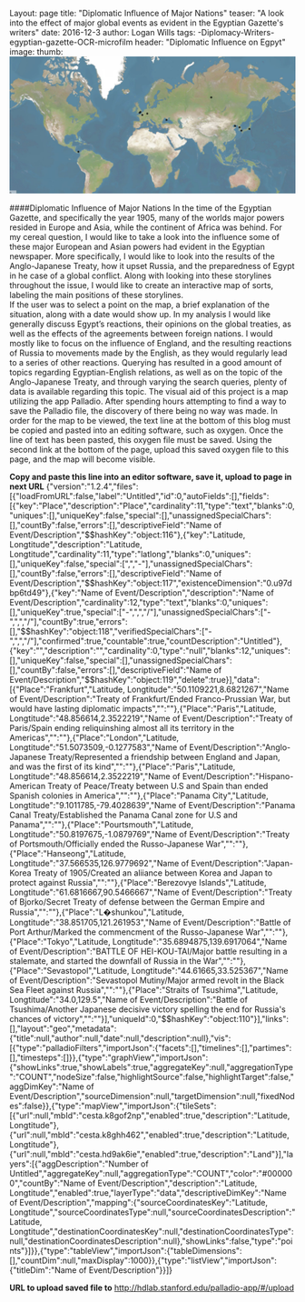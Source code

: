 Layout: page
title: "Diplomatic Influence of Major Nations"
teaser: "A look into the effect of major global events as evident in the Egyptian Gazette's writers"
date: 2016-12-3
author: Logan Wills
tags: -Diplomacy-Writers-egyptian-gazette-OCR-microfilm
header: "Diplomatic Influence on Egpyt"
image:
thumb:![Image label](Blog-post-3-image.png)

####Diplomatic Influence of Major Nations
    In the time of the Egyptian Gazette, and specifically the year 1905, many of the worlds 
major powers resided in Europe and Asia, while the continent of Africa was behind.  For my 
cereal question, I would like to take a look into the influence some of these major European and 
Asian powers had evident in the Egyptian newspaper.  More specifically, I would like to look into 
the results of the Anglo-Japanese Treaty, how it upset Russia, and the preparedness of Egypt in 
he case of a global conflict.  Along with looking into these storylines throughout the issue, I 
would like to create an interactive map of sorts, labeling the main positions of these storylines.  
If the user was to select a point on the map, a brief explanation of the situation, along with a 
date would show up.  In my analysis I would like generally discuss Egypt’s reactions, their 
opinions on the global treaties, as well as the effects of the agreements between foreign 
nations.  I would mostly like to focus on the influence of England, and the resulting reactions of 
Russia to movements made by the English, as they would regularly lead to a series of other 
reactions.  Querying has resulted in a good amount of topics regarding Egyptian-English 
relations, as well as on the topic of the Anglo-Japanese Treaty, and through varying the search 
queries, plenty of data is available regarding this topic. 
    The visual aid of this project is a map utilizing the app Palladio.  After spending hours 
attempting to find a way to save the Palladio file, the discovery of there being no way was made.
In order for the map to be viewed, the text line at the bottom of this blog must be copied and 
pasted into an editing software, such as oxygen.  Once the line of text has been pasted, this 
oxygen file must be saved.  Using the second link at the bottom of the page, upload this saved 
oxygen file to this page, and the map will become visible.  

**Copy and paste this line into an editor software, save it, upload to page in next URL**
{"version":"1.2.4","files":[{"loadFromURL":false,"label":"Untitled","id":0,"autoFields":[],"fields":[{"key":"Place","description":"Place","cardinality":11,"type":"text","blanks":0,"uniques":[],"uniqueKey":false,"special":[],"unassignedSpecialChars":[],"countBy":false,"errors":[],"descriptiveField":"Name of Event/Description","$$hashKey":"object:116"},{"key":"Latitude, Longtitude","description":"Latitude, Longtitude","cardinality":11,"type":"latlong","blanks":0,"uniques":[],"uniqueKey":false,"special":[",","-"],"unassignedSpecialChars":[],"countBy":false,"errors":[],"descriptiveField":"Name of Event/Description","$$hashKey":"object:117","existenceDimension":"0.u97dbp6td49"},{"key":"Name of Event/Description","description":"Name of Event/Description","cardinality":12,"type":"text","blanks":0,"uniques":[],"uniqueKey":true,"special":["-",",","/"],"unassignedSpecialChars":["-",",","/"],"countBy":true,"errors":[],"$$hashKey":"object:118","verifiedSpecialChars":["-",",","/"],"confirmed":true,"countable":true,"countDescription":"Untitled"},{"key":"","description":"","cardinality":0,"type":"null","blanks":12,"uniques":[],"uniqueKey":false,"special":[],"unassignedSpecialChars":[],"countBy":false,"errors":[],"descriptiveField":"Name of Event/Description","$$hashKey":"object:119","delete":true}],"data":[{"Place":"Frankfurt","Latitude, Longtitude":"50.1109221,8.6821267","Name of Event/Description":"Treaty of Frankfurt/Ended Franco-Prussian War, but would have lasting diplomatic impacts","":""},{"Place":"Paris","Latitude, Longtitude":"48.856614,2.3522219","Name of Event/Description":"Treaty of Paris/Spain ending reliquinshing almost all its territory in the Americas","":""},{"Place":"London","Latitude, Longtitude":"51.5073509,-0.1277583","Name of Event/Description":"Anglo-Japanese Treaty/Represented a friendship between England and Japan, and was the first of its kind","":""},{"Place":"Paris","Latitude, Longtitude":"48.856614,2.3522219","Name of Event/Description":"Hispano-American Treaty of Peace/Treaty between U.S and Spain than ended Spanish colonies in America","":""},{"Place":"Panama City","Latitude, Longtitude":"9.1011785,-79.4028639","Name of Event/Description":"Panama Canal Treaty/Established the Panama Canal zone for U.S and Panama","":""},{"Place":"Pourtsmouth","Latitude, Longtitude":"50.8197675,-1.0879769","Name of Event/Description":"Treaty of Portsmouth/Officially ended the Russo-Japanese War","":""},{"Place":"Hanseong","Latitude, Longtitude":"37.566535,126.9779692","Name of Event/Description":"Japan-Korea Treaty of 1905/Created an aliiance between Korea and Japan to protect against Russia","":""},{"Place":"Berezovye Islands","Latitude, Longtitude":"61.6816667,90.5466667","Name of Event/Description":"Treaty of Bjorko/Secret Treaty of defense between the German Empire and Russia","":""},{"Place":"L�shunkou","Latitude, Longtitude":"38.851705,121.261953","Name of Event/Description":"Battle of Port Arthur/Marked the commencment of the Russo-Japanese War","":""},{"Place":"Tokyo","Latitude, Longtitude":"35.6894875,139.6917064","Name of Event/Description":"BATTLE OF HEI-KOU-TAI/Major battle resulting in a stalemate, and started the downfall of Russia in the War","":""},{"Place":"Sevastopol","Latitude, Longtitude":"44.61665,33.525367","Name of Event/Description":"Sevastopol Mutiny/Major armed revolt in the Black Sea Fleet against Russia","":""},{"Place":"Straits of Tsushima","Latitude, Longtitude":"34.0,129.5","Name of Event/Description":"Battle of Tsushima/Another Japanese decisive victory spelling the end for Russia's chances of victory","":""}],"uniqueId":0,"$$hashKey":"object:110"}],"links":[],"layout":"geo","metadata":{"title":null,"author":null,"date":null,"description":null},"vis":[{"type":"palladioFilters","importJson":{"facets":[],"timelines":[],"partimes":[],"timesteps":[]}},{"type":"graphView","importJson":{"showLinks":true,"showLabels":true,"aggregateKey":null,"aggregationType":"COUNT","nodeSize":false,"highlightSource":false,"highlightTarget":false,"aggDimKey":"Name of Event/Description","sourceDimension":null,"targetDimension":null,"fixedNodes":false}},{"type":"mapView","importJson":{"tileSets":[{"url":null,"mbId":"cesta.k8gof2np","enabled":true,"description":"Latitude, Longtitude"},{"url":null,"mbId":"cesta.k8ghh462","enabled":true,"description":"Latitude, Longtitude"},{"url":null,"mbId":"cesta.hd9ak6ie","enabled":true,"description":"Land"}],"layers":[{"aggDescription":"Number of Untitled","aggregateKey":null,"aggregationType":"COUNT","color":"#000000","countBy":"Name of Event/Description","description":"Latitude, Longtitude","enabled":true,"layerType":"data","descriptiveDimKey":"Name of Event/Description","mapping":{"sourceCoordinatesKey":"Latitude, Longtitude","sourceCoordinatesType":null,"sourceCoordinatesDescription":"Latitude, Longtitude","destinationCoordinatesKey":null,"destinationCoordinatesType":null,"destinationCoordinatesDescription":null},"showLinks":false,"type":"points"}]}},{"type":"tableView","importJson":{"tableDimensions":[],"countDim":null,"maxDisplay":1000}},{"type":"listView","importJson":{"titleDim":"Name of Event/Description"}}]}

**URL to upload saved file to**
http://hdlab.stanford.edu/palladio-app/#/upload
